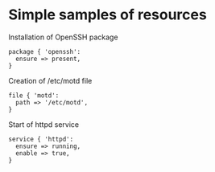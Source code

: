 <h1>Simple samples of resources</h1>
      
                            
<p>Installation of OpenSSH package</p> 
<pre class=" code"><code><span class="java_keyword">package</span><span class="java_plain">&nbsp;</span><span class="java_separator">{</span><span class="java_plain">&nbsp;</span><span class="java_literal">'openssh'</span><span class="java_operator">:</span><span class="java_plain"></span>
<span class="java_plain">&nbsp;&nbsp;ensure&nbsp;</span><span class="java_operator">=&gt;</span><span class="java_plain">&nbsp;present</span><span class="java_separator">,</span><span class="java_plain"></span>
<span class="java_separator">}</span><span class="java_plain"></span></code></pre>
<p>Creation of /etc/motd file</p> 
<pre class=" code"><code><span class="java_plain">file&nbsp;</span><span class="java_separator">{</span><span class="java_plain">&nbsp;</span><span class="java_literal">'motd'</span><span class="java_operator">:</span><span class="java_plain"></span>
<span class="java_plain">&nbsp;&nbsp;path&nbsp;</span><span class="java_operator">=&gt;</span><span class="java_plain">&nbsp;</span><span class="java_literal">'/etc/motd'</span><span class="java_separator">,</span><span class="java_plain"></span>
<span class="java_separator">}</span><span class="java_plain"></span></code></pre>
<p>Start of httpd service</p> 
<pre class=" code"><code><span class="java_plain">service&nbsp;</span><span class="java_separator">{</span><span class="java_plain">&nbsp;</span><span class="java_literal">'httpd'</span><span class="java_operator">:</span><span class="java_plain"></span>
<span class="java_plain">&nbsp;&nbsp;ensure&nbsp;</span><span class="java_operator">=&gt;</span><span class="java_plain">&nbsp;running</span><span class="java_separator">,</span><span class="java_plain"></span>
<span class="java_plain">&nbsp;&nbsp;enable&nbsp;</span><span class="java_operator">=&gt;</span><span class="java_plain">&nbsp;</span><span class="java_literal">true</span><span class="java_separator">,</span><span class="java_plain"></span>
<span class="java_separator">}</span><span class="java_plain"></span></code></pre>
     